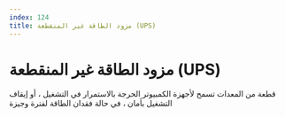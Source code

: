 ```yaml
---
index: 124
title: مزود الطاقة غير المنقطعة (UPS)
---
```

# مزود الطاقة غير المنقطعة (UPS)

قطعة من المعدات تسمح لأجهزة الكمبيوتر الحرجة بالاستمرار في التشغيل ، أو إيقاف التشغيل بأمان ، في حالة فقدان الطاقة لفترة وجيزة